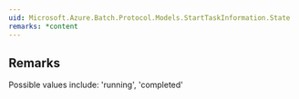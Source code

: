 ```yaml
---  
uid: Microsoft.Azure.Batch.Protocol.Models.StartTaskInformation.State  
remarks: *content  
---  
```

  
## Remarks  
 Possible values include: 'running', 'completed'